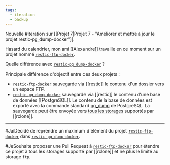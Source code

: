 ```yaml
---
tags:
  - iteration
  - backup
---
```

Nouvelle #iteration sur [[Projet 7|Projet 7 - "Améliorer et mettre à jour le projet restic-pg_dump-docker"]].

Hasard du calendrier, mon ami [[Alexandre]] travaille en ce moment sur un projet nommé [`restic-ftp-docker`](https://github.com/Its-Alex/restic-ftp-docker).

Quelle différence avec [`restic-pg_dump-docker`](https://github.com/stephane-klein/restic-pg_dump-docker) ?

Principale différence d'objectif entre ces deux projets :

- [`restic-ftp-docker`](https://github.com/Its-Alex/restic-ftp-docker) sauvegarde via [[restic]] le contenu d'un dossier vers un espace FTP.
- [`restic-pg_dump-docker`](https://github.com/stephane-klein/restic-pg_dump-docker) sauvegarde via [[restic]] le contenu d'une base de données [[PostgreSQL]]. Le contenu de la base de données est exporté avec la commande standard [pg_dump](https://www.postgresql.org/docs/16/app-pgdump.html) de PostgreSQL. La sauvegarde peut être envoyée vers [tous les storages](https://rclone.org/overview/) supportés par [[rclone]].

---

#JaiDécidé de reprendre un maximum d'élément du projet [`restic-ftp-docker`](https://github.com/Its-Alex/restic-ftp-docker) dans [`restic-pg_dump-docker`](https://github.com/stephane-klein/restic-pg_dump-docker).

#JeSouhaite proposer une Pull Request à [`restic-ftp-docker`](https://github.com/Its-Alex/restic-ftp-docker) pour étendre ce projet à tous les storages supporté par [[rclone]] et ne plus le limité au storage `ftp`.